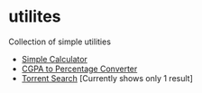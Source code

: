 # utilites
Collection of simple utilities


* [Simple Calculator](https://affanthebest.github.io/utilities/simple-calculator/)
* [CGPA to Percentage Converter](https://affanthebest.github.io/utilities/CGPA-To-PERCENTAGE/)
* [Torrent Search](https://affanthebest.github.io/utilities/torrent-search) [Currently shows only 1 result]
